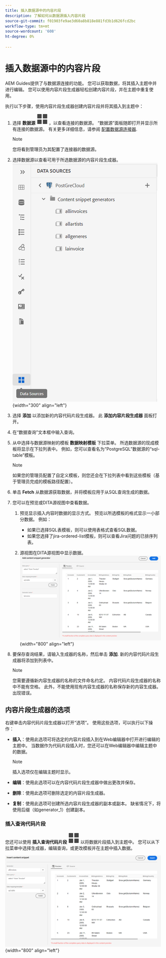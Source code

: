 ```yaml
---
title: 插入数据源中的内容片段
description: 了解如何从数据源插入内容片段
source-git-commit: f01903fe9ae3d60a8b818e881fd3b1d626fcd2bc
workflow-type: tm+mt
source-wordcount: '608'
ht-degree: 0%

---
```



# 插入数据源中的内容片段

AEM Guides提供了与数据源连接的功能。 您可以获取数据，将其插入主题中并进行编辑。 您可以使用内容片段生成器轻松创建内容片段，并在主题中重复使用。

执行以下步骤，使用内容片段生成器创建内容片段并将其插入到主题中：

1. 选择 **数据源** ![](images/data-source-icon.svg)   ，以查看连接的数据源。 “数据源”面板随即打开并显示所有连接的数据源。 有关更多详细信息，请参阅 [配置数据源连接器](../cs-install-guide/conf-data-source-connector.md).
   >[!NOTE]
   >
   > 您将看到管理员为其配置了连接器的数据源。

1. 选择数据源以查看可用于所选数据源的内容片段生成器。
   ![](images/code-snippet-generator.png){width="300" align="left"}
1. 选择 **添加** 以添加新的内容代码片段生成器。 此 **添加内容片段生成器** 面板打开。

1. 在“数据查询”文本框中输入查询。
1. 从中选择与数据源映射的模板 **数据映射模板** 下拉菜单。
所选数据源的现成模板将显示在下拉列表中。 例如，您可以查看名为“PostgreSQL”数据源的“sql-table”模板。

   >[!NOTE]
   >  
   > 如果您的管理员配置了自定义模板，则您还会在下拉列表中看到这些模板（基于管理员完成的模板路径配置）。
1. 单击 **Fetch** 从数据源获取数据，并将模板应用于从SQL查询生成的数据。
1. 您可以在预览或DITA源视图中查看数据。

   1. 预览显示插入内容时数据的显示方式。 预览以所选模板的格式显示一小部分数据。
例如：
      * 如果已选择SQL表模板，则可以使用表格式查看SQL数据。
      * 如果您选择了jira-ordered-list模板，则可以查看Jira问题的已排序列表。

   1. 源视图在DITA源视图中显示数据。
      ![](images/add-content-snippet-generator.png){width="800" align="left"}
1. 要保存查询结果，请输入生成器的名称，然后单击 **添加**.   新的内容代码片段生成器将添加到列表中。

   >[!NOTE]
   >
   > 您需要遵循新内容生成器的名称的文件命名约定。 内容代码片段生成器的名称中不能有空格。 此外，不能使用现有内容生成器的名称保存新的内容生成器。 出现错误。

## 内容片段生成器的选项

右键单击内容代码片段生成器以打开“选项”。 使用这些选项，可以执行以下操作：
* **插入**：使用此选项可将选定的内容片段插入到在Web编辑器中打开进行编辑的主题中。 当数据作为代码片段插入时，您还可以在Web编辑器中编辑主题中的数据。

  >[!NOTE]
  > 
  > 插入选项仅在编辑主题时显示。

* **编辑**：使用此选项可以在内容代码片段生成器中做出更改并保存。
* **删除**：使用此选项可删除选定的内容片段生成器。
* **复制**：使用此选项可创建所选内容片段生成器的副本或副本。 缺省情况下，将使用后缀（如generator_1）创建副本。

### 插入查询代码片段

您还可以使用 **插入查询代码片段** ![](images/data-source-icon.svg)   以将数据片段插入到主题中。  您可以从下拉菜单中选择生成器，编辑查询，或更改模板并在主题中插入数据。

![](images/insert-content-snippet.png){width="800" align="left"}




